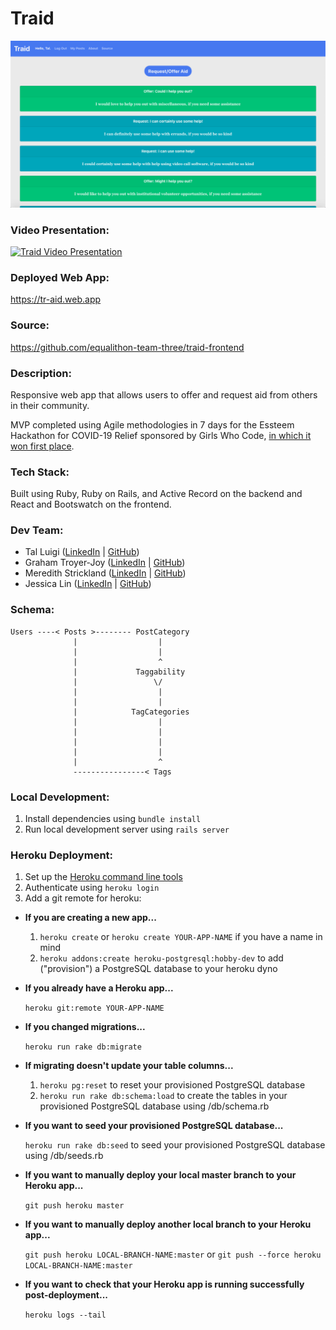 # Traid

![Traid Screenshot](./public/screenshot.png)

### Video Presentation:

[![Traid Video Presentation](https://img.youtube.com/vi/_QVQUhjbVqs/0.jpg)](https://www.youtube.com/watch?v=_QVQUhjbVqs)

### Deployed Web App:

https://tr-aid.web.app

### Source:

https://github.com/equalithon-team-three/traid-frontend

### Description:

Responsive web app that allows users to offer and request aid from others in their community.

MVP completed using Agile methodologies in 7 days for the Essteem Hackathon for COVID-19 Relief sponsored by Girls Who Code, [in which it won first place](https://www.equalithon.io/past-challenges/traid).

### Tech Stack:

Built using Ruby, Ruby on Rails, and Active Record on the backend and React and Bootswatch on the frontend.

### Dev Team:

- Tal Luigi ([LinkedIn](https://www.linkedin.com/in/talluigi) | [GitHub](https://github.com/luigilegion))
- Graham Troyer-Joy ([LinkedIn](https://www.linkedin.com/in/grahamtroyerjoy) | [GitHub](https://github.com/telegraham))
- Meredith Strickland ([LinkedIn](https://www.linkedin.com/in/meredith-strickland) | [GitHub](https://github.com/merestrickland))
- Jessica Lin ([LinkedIn](https://www.linkedin.com/in/lin-jessica) | [GitHub](https://github.com/lin-jessica))

### Schema:

    Users ----< Posts >-------- PostCategory
                  |                  |
                  |                  |
                  |                  ^
                  |             Taggability
                  |                 \/
                  |                  |
                  |                  |
                  |            TagCategories
                  |                  |
                  |                  |
                  |                  |
                  |                  |
                  |                  ^
                  ----------------< Tags

### Local Development:

1. Install dependencies using `bundle install`
2. Run local development server using `rails server`

### Heroku Deployment:

1. Set up the [Heroku command line tools](https://devcenter.heroku.com/articles/heroku-cli)
2. Authenticate using `heroku login`
3. Add a git remote for heroku:

- **If you are creating a new app...**

  1. `heroku create` or `heroku create YOUR-APP-NAME` if you have a name in mind
  2. `heroku addons:create heroku-postgresql:hobby-dev` to add ("provision") a PostgreSQL database to your heroku dyno

- **If you already have a Heroku app...**

  `heroku git:remote YOUR-APP-NAME`

- **If you changed migrations...**

  `heroku run rake db:migrate`

- **If migrating doesn't update your table columns...**

  1. `heroku pg:reset` to reset your provisioned PostgreSQL database
  2. `heroku run rake db:schema:load` to create the tables in your provisioned PostgreSQL database using /db/schema.rb

- **If you want to seed your provisioned PostgreSQL database...**

  `heroku run rake db:seed` to seed your provisioned PostgreSQL database using /db/seeds.rb

- **If you want to manually deploy your local master branch to your Heroku app...**

  `git push heroku master`

- **If you want to manually deploy another local branch to your Heroku app...**

  `git push heroku LOCAL-BRANCH-NAME:master` or `git push --force heroku LOCAL-BRANCH-NAME:master`

- **If you want to check that your Heroku app is running successfully post-deployment...**

  `heroku logs --tail`
